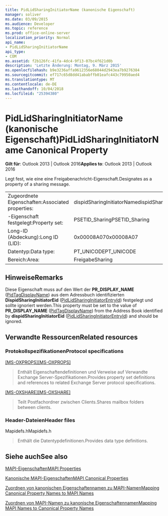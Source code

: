 ```yaml
---
title: PidLidSharingInitiatorName (kanonische Eigenschaft)
manager: soliver
ms.date: 03/09/2015
ms.audience: Developer
ms.topic: reference
ms.prod: office-online-server
localization_priority: Normal
api_name:
- PidLidSharingInitiatorName
api_type:
- COM
ms.assetid: f2b126fc-41fa-4dc4-9f13-07bc4f621d0b
description: 'Letzte Änderung: Montag, 9. März 2015'
ms.openlocfilehash: b9e3236affa9612356e68044d2943ea7b9276384
ms.sourcegitcommit: ef717c65d8dd41ababffb01eafc443c79950aed4
ms.translationtype: MT
ms.contentlocale: de-DE
ms.lasthandoff: 10/04/2018
ms.locfileid: "25394380"
---
```

# <a name="pidlidsharinginitiatorname-canonical-property"></a><span data-ttu-id="da5f9-103">PidLidSharingInitiatorName (kanonische Eigenschaft)</span><span class="sxs-lookup"><span data-stu-id="da5f9-103">PidLidSharingInitiatorName Canonical Property</span></span>

  
  
<span data-ttu-id="da5f9-104">**Gilt für**: Outlook 2013 | Outlook 2016</span><span class="sxs-lookup"><span data-stu-id="da5f9-104">**Applies to**: Outlook 2013 | Outlook 2016</span></span> 
  
<span data-ttu-id="da5f9-105">Legt fest, wie eine eine Freigabenachricht-Eigenschaft.</span><span class="sxs-lookup"><span data-stu-id="da5f9-105">Designates as a property of a sharing message.</span></span>
  
|||
|:-----|:-----|
|<span data-ttu-id="da5f9-106">Zugeordnete Eigenschaften:</span><span class="sxs-lookup"><span data-stu-id="da5f9-106">Associated properties:</span></span>  <br/> |<span data-ttu-id="da5f9-107">dispidSharingInitiatorName</span><span class="sxs-lookup"><span data-stu-id="da5f9-107">dispidSharingInitiatorName</span></span>  <br/> |
|<span data-ttu-id="da5f9-108">-Eigenschaft festgelegt:</span><span class="sxs-lookup"><span data-stu-id="da5f9-108">Property set:</span></span>  <br/> |<span data-ttu-id="da5f9-109">PSETID_Sharing</span><span class="sxs-lookup"><span data-stu-id="da5f9-109">PSETID_Sharing</span></span>  <br/> |
|<span data-ttu-id="da5f9-110">Long-ID (Abdeckung):</span><span class="sxs-lookup"><span data-stu-id="da5f9-110">Long ID (LID):</span></span>  <br/> |<span data-ttu-id="da5f9-111">0x00008A07</span><span class="sxs-lookup"><span data-stu-id="da5f9-111">0x00008A07</span></span>  <br/> |
|<span data-ttu-id="da5f9-112">Datentyp:</span><span class="sxs-lookup"><span data-stu-id="da5f9-112">Data type:</span></span>  <br/> |<span data-ttu-id="da5f9-113">PT_UNICODE</span><span class="sxs-lookup"><span data-stu-id="da5f9-113">PT_UNICODE</span></span>  <br/> |
|<span data-ttu-id="da5f9-114">Bereich:</span><span class="sxs-lookup"><span data-stu-id="da5f9-114">Area:</span></span>  <br/> |<span data-ttu-id="da5f9-115">Freigabe</span><span class="sxs-lookup"><span data-stu-id="da5f9-115">Sharing</span></span>  <br/> |
   
## <a name="remarks"></a><span data-ttu-id="da5f9-116">Hinweise</span><span class="sxs-lookup"><span data-stu-id="da5f9-116">Remarks</span></span>

<span data-ttu-id="da5f9-117">Diese Eigenschaft muss auf den Wert der **PR_DISPLAY_NAME** ([PidTagDisplayName](pidtagdisplayname-canonical-property.md)) aus dem Adressbuch identifizierten **DispidSharingInitiatorEid** ([PidLidSharingInitiatorEntryId](pidlidsharinginitiatorentryid-canonical-property.md)) festgelegt und sollte ignoriert werden.</span><span class="sxs-lookup"><span data-stu-id="da5f9-117">This property must be set to the value of **PR_DISPLAY_NAME** ([PidTagDisplayName](pidtagdisplayname-canonical-property.md)) from the Address Book identified by **dispidSharingInitiatorEid** ([PidLidSharingInitiatorEntryId](pidlidsharinginitiatorentryid-canonical-property.md)) and should be ignored.</span></span> 
  
## <a name="related-resources"></a><span data-ttu-id="da5f9-118">Verwandte Ressourcen</span><span class="sxs-lookup"><span data-stu-id="da5f9-118">Related resources</span></span>

### <a name="protocol-specifications"></a><span data-ttu-id="da5f9-119">Protokollspezifikationen</span><span class="sxs-lookup"><span data-stu-id="da5f9-119">Protocol specifications</span></span>

<span data-ttu-id="da5f9-120">[[MS-OXPROPS]](https://msdn.microsoft.com/library/f6ab1613-aefe-447d-a49c-18217230b148%28Office.15%29.aspx)</span><span class="sxs-lookup"><span data-stu-id="da5f9-120">[[MS-OXPROPS]](https://msdn.microsoft.com/library/f6ab1613-aefe-447d-a49c-18217230b148%28Office.15%29.aspx)</span></span>
  
> <span data-ttu-id="da5f9-121">Enthält Eigenschaftendefinitionen und Verweise auf Verwandte Exchange Server-Spezifikationen.</span><span class="sxs-lookup"><span data-stu-id="da5f9-121">Provides property set definitions and references to related Exchange Server protocol specifications.</span></span>
    
<span data-ttu-id="da5f9-122">[[MS-OXSHARE]](https://msdn.microsoft.com/library/e4e5bd27-d5e0-43f9-a6ea-550876724f3d%28Office.15%29.aspx)</span><span class="sxs-lookup"><span data-stu-id="da5f9-122">[[MS-OXSHARE]](https://msdn.microsoft.com/library/e4e5bd27-d5e0-43f9-a6ea-550876724f3d%28Office.15%29.aspx)</span></span>
  
> <span data-ttu-id="da5f9-123">Teilt Postfachordner zwischen Clients.</span><span class="sxs-lookup"><span data-stu-id="da5f9-123">Shares mailbox folders between clients.</span></span>
    
### <a name="header-files"></a><span data-ttu-id="da5f9-124">Header-Dateien</span><span class="sxs-lookup"><span data-stu-id="da5f9-124">Header files</span></span>

<span data-ttu-id="da5f9-125">Mapidefs.h</span><span class="sxs-lookup"><span data-stu-id="da5f9-125">Mapidefs.h</span></span>
  
> <span data-ttu-id="da5f9-126">Enthält die Datentypdefinitionen.</span><span class="sxs-lookup"><span data-stu-id="da5f9-126">Provides data type definitions.</span></span>
    
## <a name="see-also"></a><span data-ttu-id="da5f9-127">Siehe auch</span><span class="sxs-lookup"><span data-stu-id="da5f9-127">See also</span></span>



[<span data-ttu-id="da5f9-128">MAPI-Eigenschaften</span><span class="sxs-lookup"><span data-stu-id="da5f9-128">MAPI Properties</span></span>](mapi-properties.md)
  
[<span data-ttu-id="da5f9-129">Kanonische MAPI-Eigenschaften</span><span class="sxs-lookup"><span data-stu-id="da5f9-129">MAPI Canonical Properties</span></span>](mapi-canonical-properties.md)
  
[<span data-ttu-id="da5f9-130">Zuordnen von kanonischen Eigenschaftennamen zu MAPI-Namen</span><span class="sxs-lookup"><span data-stu-id="da5f9-130">Mapping Canonical Property Names to MAPI Names</span></span>](mapping-canonical-property-names-to-mapi-names.md)
  
[<span data-ttu-id="da5f9-131">Zuordnen von MAPI-Namen zu kanonische Eigenschaftennamen</span><span class="sxs-lookup"><span data-stu-id="da5f9-131">Mapping MAPI Names to Canonical Property Names</span></span>](mapping-mapi-names-to-canonical-property-names.md)


